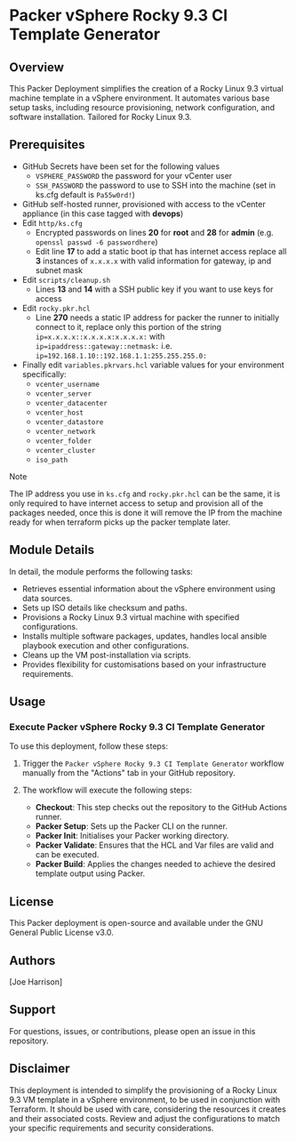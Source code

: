# Packer vSphere Rocky 9.3 CI Template Generator

## Overview

This Packer Deployment simplifies the creation of a Rocky Linux 9.3 virtual machine template in a vSphere environment. It automates various base setup tasks, including resource provisioning, network configuration, and software installation. Tailored for Rocky Linux 9.3.

## Prerequisites
- GitHub Secrets have been set for the following values
   - `VSPHERE_PASSWORD` the password for your vCenter user
   - `SSH_PASSWORD` the password to use to SSH into the machine (set in ks.cfg default is `Pa55w0rd!`)
- GitHub self-hosted runner, provisioned with access to the vCenter appliance (in this case tagged with **devops**)
-  Edit `http/ks.cfg` 
    -  Encrypted passwords on lines **20** for **root** and **28** for **admin** (e.g. `openssl passwd -6 passwordhere`)
    -  Edit line **17** to add a static boot ip that has internet access replace all **3** instances of `x.x.x.x` with valid information for gateway, ip and subnet mask
- Edit `scripts/cleanup.sh` 
    - Lines **13** and **14** with a SSH public key if you want to use keys for access 
- Edit `rocky.pkr.hcl` 
    - Line **270** needs a static IP address for packer the runner to initially connect to it, replace only this portion of the string `ip=x.x.x.x::x.x.x.x:x.x.x.x:` with `ip=ipaddress::gateway::netmask:` i.e. `ip=192.168.1.10::192.168.1.1:255.255.255.0:` 
- Finally edit `variables.pkrvars.hcl` variable values for your environment specifically:
    - `vcenter_username`    
    - `vcenter_server`  
    - `vcenter_datacenter`
    - `vcenter_host`  
    - `vcenter_datastore`  
    - `vcenter_network`  
    - `vcenter_folder`  
    - `vcenter_cluster`  
    - `iso_path`  

> [!NOTE]  
> The IP address you use in `ks.cfg` and `rocky.pkr.hcl` can be the same, it is only required to have internet access to setup and provision all of the packages needed, once this is done it will remove the IP from the machine ready for when terraform picks up the packer template later.

## Module Details

In detail, the module performs the following tasks:

- Retrieves essential information about the vSphere environment using data sources.
- Sets up ISO details like checksum and paths.
- Provisions a Rocky Linux 9.3 virtual machine with specified configurations.
- Installs multiple software packages, updates, handles local ansible playbook execution and other configurations.
- Cleans up the VM post-installation via scripts.
- Provides flexibility for customisations based on your infrastructure requirements.

## Usage

### Execute Packer vSphere Rocky 9.3 CI Template Generator

To use this deployment, follow these steps:

1. Trigger the `Packer vSphere Rocky 9.3 CI Template Generator` workflow manually from the "Actions" tab in your GitHub repository.

2. The workflow will execute the following steps:

   - **Checkout**: This step checks out the repository to the GitHub Actions runner.
   - **Packer Setup**: Sets up the Packer CLI on the runner.
   - **Packer Init**: Initialises your Packer working directory.
   - **Packer Validate**: Ensures that the HCL and Var files are valid and can be executed.
   - **Packer Build**: Applies the changes needed to achieve the desired template output using Packer.

## License

This Packer deployment is open-source and available under the GNU General Public License v3.0.

## Authors

[Joe Harrison]

## Support

For questions, issues, or contributions, please open an issue in this repository.

## Disclaimer

This deployment is intended to simplify the provisioning of a Rocky Linux 9.3 VM template in a vSphere environment, to be used in conjunction with Terraform. It should be used with care, considering the resources it creates and their associated costs. Review and adjust the configurations to match your specific requirements and security considerations.
